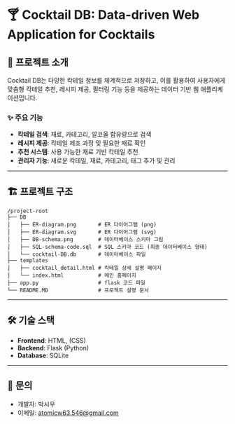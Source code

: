 # 🍸 Cocktail DB: Data-driven Web Application for Cocktails

## 📖 프로젝트 소개
Cocktail DB는 다양한 칵테일 정보를 체계적으로 저장하고, 이를 활용하여 사용자에게 맞춤형 칵테일 추천, 레시피 제공, 필터링 기능 등을 제공하는 데이터 기반 웹 애플리케이션입니다.

### ✨ 주요 기능
- **칵테일 검색**: 재료, 카테고리, 알코올 함유량으로 검색
- **레시피 제공**: 칵테일 제조 과정 및 필요한 재료 확인
- **추천 시스템**: 사용 가능한 재료 기반 칵테일 추천
- **관리자 기능**: 새로운 칵테일, 재료, 카테고리, 태그 추가 및 관리

---

## 🏗️ 프로젝트 구조
```
/project-root  
├── DB
│   ├── ER-diagram.png       # ER 다이어그램 (png)  
│   ├── ER-diagram.svg       # ER 다이어그램 (svg)  
│   ├── DB-schema.png        # 데이터베이스 스키마 그림  
│   ├── SQL-schema-code.sql  # SQL 스키마 코드 (최종 데이터베이스 형태)  
│   └── cocktail-DB.db       # 데이터베이스 파일  
├── templates                
│   ├── cocktail_detail.html # 칵테일 상세 설명 페이지  
│   └── index.html           # 메인 홈페이지  
├── app.py                   # flask 코드 파일  
└── README.MD                # 프로젝트 설명 문서  
```

---

## 🛠️ 기술 스택
- **Frontend**: HTML, (CSS)
- **Backend**: Flask (Python)
- **Database**: SQLite

---

## 📧 문의
- 개발자: 박시우
- 이메일: atomicw63.546@gmail.com
